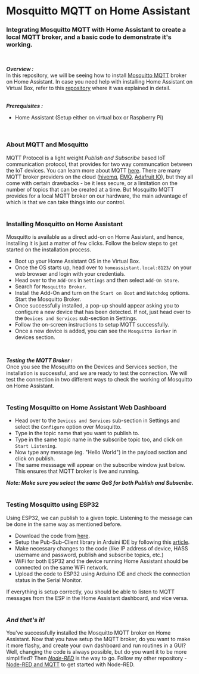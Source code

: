 # Mosquitto MQTT on Home Assistant
### Integrating Mosquitto MQTT with Home Assistant to create a local MQTT broker, and a basic code to demonstrate it's working.  
<br/>  
  
***Overview :***  
In this repository, we will be seeing how to install [Mosquitto MQTT](https://mosquitto.org/) broker on Home Assistant. In case you need help with installing Home Assistant on Virtual Box, refer to this [repository](https://github.com/Bharadwaj-R/Home-Assistant-on-Windows) where it was explained in detail.  
<br/>  
  
***Prerequisites :***  
- Home Assistant (Setup either on virtual box or Raspberry Pi)  

<br/>  
  
### About MQTT and Mosquitto
MQTT Protocol is a light weight *Publish and Subscribe* based IoT communication protocol, that provides for two way communcation between the IoT devices. You can learn more about MQTT [here](https://mqtt.org/). There are many MQTT broker providers on the cloud ([hivemq](https://www.hivemq.com/public-mqtt-broker/), [EMQ](https://www.emqx.com/en/mqtt/public-mqtt5-broker), [Adafruit IO](https://io.adafruit.com/)), but they all come with certain drawbacks - be it less secure, or a limitation on the number of topics that can be created at a time. But Mosquitto MQTT provides for a local MQTT broker on our hardware, the main advantage of which is that we can take things into our control.  
<br/>  

### Installing Mosquitto on Home Assistant  
Mosquitto is available as a direct add-on on Home Assistant, and hence, installing it is just a matter of few clicks. Follow the below steps to get started on the installation process.  
- Boot up your Home Assistant OS in the Virtual Box.
- Once the OS starts up, head over to `homeassistant.local:8123/` on your web browser and login with your credentials.
- Head over to the `Add-Ons` in `Settings` and then select `Add-On Store`.
- Search for `Mosquitto Broker`.
- Install the Add-On and turn on the `Start on Boot` and `Watchdog` options. Start the Mosquitto Broker.
- Once successfully installed, a pop-up should appear asking you to configure a new device that has been detected. If not, just head over to the `Devices and Services` sub-section in Settings.
- Follow the on-screen instructions to setup MQTT successfully.
- Once a new device is added, you can see the `Mosquitto Borker` in devices section.  
  
<br/>  

***Testing the MQTT Broker :***  
Once you see the Mosquitto on the Devices and Services section, the installation is successful, and we are ready to test the connection. We will test the connection in two different ways to check the working of Mosquitto on Home Assistant.  
<br/>  

### Testing Mosquitto on Home Assistant Web Dashboard  
- Head over to the `Devices and Services` sub-section in Settings and select the `Configure` option over Mosquitto.
- Type in the topic name that you want to publish to. 
- Type in the same topic name in the subscribe topic too, and click on `Start Listening`.
- Now type any message (eg. "Hello World") in the payload section and click on publish.
- The same messsage will appear on the subscribe window just below. This ensures that MQTT broker is live and running.  

***Note: Make sure you select the same QoS for both Publish and Subscribe.***  
<br/>   
  
### Testing Mosquitto using ESP32  
Using ESP32, we can publish to a given topic. Listening to the message can be done in the same way as mentioned before.  
- Download the code from [here](https://github.com/Bharadwaj-R/Mosquitto-MQTT-on-Home-Assistant/blob/main/Assets/Code.ino).
- Setup the Pub-Sub-Client library in Arduini IDE by following this [article]([https://www.arduino.cc/reference/en/libraries/pubsubclient/](http://www.steves-internet-guide.com/using-arduino-pubsub-mqtt-client/)).
- Make necessary changes to the code (like IP address of device, HASS username and password, publish and subscribe topics, etc.)
- WiFi for both ESP32 and the device running Home Assistant should be connected on the same WiFi network.
- Upload the code to ESP32 using Arduino IDE and check the connection status in the Serial Monitor.   

If everything is setup correctly, you should be able to listen to MQTT messages from the ESP in the Home Assistant dashboard, and vice versa.  
<br/>    

### *And that's it!*  
You've successfully installed the Mosquitto MQTT broker on Home Assistant. Now that you have setup the MQTT broker, do you want to make it more flashy, and create your own dashboard and run routines in a GUI? Well, changing the code is always possible, but do you want it to be more simplified? Then [*Node-RED*](https://nodered.org/) is the way to go. Follow my other repository - [Node-RED and MQTT]() to get started with Node-RED. 
